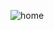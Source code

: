
![home](https://www.notion.so/plantary/f345cfbfb38b488491d34083fb5a7f98#1f93b7b929a64e75ab9da43a4a3c0fc5)
